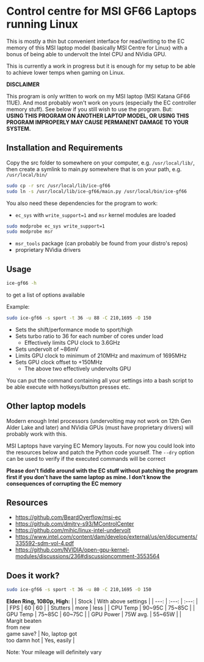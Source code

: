 # Control centre for MSI GF66 Laptops running Linux

This is mostly a thin but convenient interface for read/writing to the EC memory of
this MSI laptop model (basically MSI Centre for Linux) with a bonus of being
able to undervolt the Intel CPU and NVidia GPU.

This is currently a work in progress but it is enough for my setup to be able to
achieve lower temps when gaming on Linux.

**DISCLAIMER**

This program is only written to work on my MSI laptop (MSI Katana GF66 11UE).
And most probably won't work on yours (especially the EC controller memory stuff).
See below if you still wish to use the program. But:  
**USING THIS PROGRAM ON ANOTHER LAPTOP MODEL, OR USING THIS PROGRAM IMPROPERLY
MAY CAUSE PERMANENT DAMAGE TO YOUR SYSTEM.**

## Installation and Requirements

Copy the src folder to somewhere on your computer, e.g. `/usr/local/lib/`,
then create a symlink to main.py somewhere that is on your path, e.g. `/usr/local/bin/`
```sh
sudo cp -r src /usr/local/lib/ice-gf66
sudo ln -s /usr/local/lib/ice-gf66/main.py /usr/local/bin/ice-gf66
```

You also need these dependencies for the program to work:
* `ec_sys` with `write_support=1` and `msr` kernel modules are loaded
```sh
sudo modprobe ec_sys write_support=1
sudo modprobe msr
```
* `msr_tools` package (can probably be found from your distro's repos)
* proprietary NVidia drivers

## Usage

```sh
ice-gf66 -h
```
to get a list of options available

Example:
```sh
sudo ice-gf66 -s sport -t 36 -u 88 -C 210,1695 -O 150
```
* Sets the shift/performance mode to sport/high
* Sets turbo ratio to 36 for each number of cores under load
    * Effectively limits CPU clock to 3.6GHz
* Sets undervolt of ~86mV
* Limits GPU clock to minimum of 210MHz and maximum of 1695MHz
* Sets GPU clock offset to +150MHz
    * The above two effectively undervolts GPU

You can put the command containing all your settings into a bash script
to be able execute with hotkeys/button presses etc.

## Other laptop models

Modern enough Intel processors (undervolting may not work on 12th Gen Alder Lake and later)
and NVidia GPUs (must have proprietary drivers) will probably work with this.

MSI Laptops have varying EC Memory layouts. For now you could look into the resources below
and patch the Python code yourself.
The `--dry` option can be used to verify if the executed commands will be correct

**Please don't fiddle around with the EC stuff without
patching the program first if you don't have the same laptop as mine. I don't know the
consequences of corrupting the EC memory**

## Resources

* https://github.com/BeardOverflow/msi-ec
* https://github.com/dmitry-s93/MControlCenter
* https://github.com/mihic/linux-intel-undervolt
* https://www.intel.com/content/dam/develop/external/us/en/documents/335592-sdm-vol-4.pdf
* https://github.com/NVIDIA/open-gpu-kernel-modules/discussions/236#discussioncomment-3553564

## Does it work?

```sh
sudo ice-gf66 -s sport -t 36 -u 80 -C 210,1695 -O 150
```
**Elden Ring, 1080p, High:**
| | Stock | With above settings |
| ---: | :---: | :---: |
| FPS | 60 | 60 |
| Stutters | more | less |
| CPU Temp | 90~95C | 75~85C |
| GPU Temp | 75~85C | 60~75C |
| GPU Power | 75W avg. | 55~65W |
| Margit beaten<br>from new<br>game save? | No, laptop got<br>too damn hot | Yes, easily |

Note: Your mileage will definitely vary